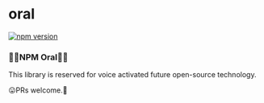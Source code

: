 # oral

[![npm version](https://badge.fury.io/js/oral.svg)](https://badge.fury.io/js/oral)


### 🍣😛NPM Oral👄💄
This library is reserved for voice activated future open-source technology.

😛PRs welcome.👄